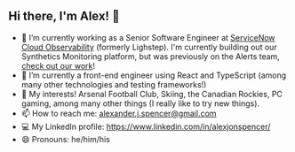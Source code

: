 ## Hi there, I'm Alex! 🚀

<!--
**alexjonspencer1/alexjonspencer1** is a ✨ _special_ ✨ repository because its `README.md` (this file) appears on your GitHub profile.

Here are some ideas to get you started:

-->

- 🔭 I’m currently working as a Senior Software Engineer at [ServiceNow Cloud Observability](https://www.servicenow.com/products/observability.html) (formerly Lighstep). I'm currently building out our Synthetics Monitoring platform, but was previously on the Alerts team, [check out our work](https://www.servicenow.com/products/intelligent-alerts.html#benefits)!
- 🌱 I’m currently a front-end engineer using React and TypeScript (among many other technologies and testing frameworks!)
- 💬 My interests! Arsenal Football Club, Skiing, the Canadian Rockies, PC gaming, among many other things (I really like to try new things).
- 📫 How to reach me: alexander.j.spencer@gmail.com
- 💻 My LinkedIn profile: https://www.linkedin.com/in/alexjonspencer/
- 😄 Pronouns: he/him/his

